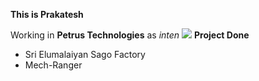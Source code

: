 
<b style="text-align:left;">This is Prakatesh</b>

Working in **Petrus Technologies** as _inten_
<img src="https://petrustechnologies.com/wp-content/uploads/2022/08/color-logo.png">
<b>Project Done</b>
* Sri Elumalaiyan Sago Factory
* Mech-Ranger
